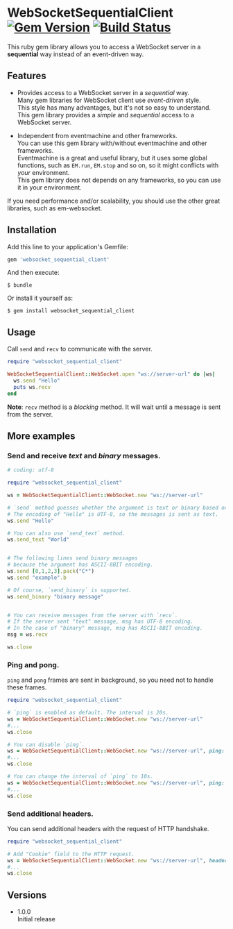 # WebSocketSequentialClient [![Gem Version](https://badge.fury.io/rb/websocket_sequential_client.svg)](http://badge.fury.io/rb/websocket_sequential_client) [![Build Status](https://travis-ci.org/masamitsu-murase/websocket_sequential_client.svg)](https://travis-ci.org/masamitsu-murase/websocket_sequential_client)

This ruby gem library allows you to access a WebSocket server in a **sequential** way instead of an event-driven way.

## Features

* Provides access to a WebSocket server in a *sequential* way.  
  Many gem libraries for WebSocket client use *event-driven* style.  
  This style has many advantages, but it's not so easy to understand.  
  This gem library provides a *simple* and *sequential* access to a WebSocket server.

* Independent from eventmachine and other frameworks.  
  You can use this gem library with/without eventmachine and other frameworks.  
  Eventmachine is a great and useful library, but it uses some global functions, such as `EM.run`, `EM.stop` and so on, so it might conflicts with *your* environment.  
  This gem library does not depends on any frameworks, so you can use it in your environment.

If you need performance and/or scalability, you should use the other great libraries, such as em-websocket.

## Installation

Add this line to your application's Gemfile:

```ruby
gem 'websocket_sequential_client'
```

And then execute:

    $ bundle

Or install it yourself as:

    $ gem install websocket_sequential_client

## Usage

Call `send` and `recv` to communicate with the server.

```ruby
require "websocket_sequential_client"

WebSocketSequentialClient::WebSocket.open "ws://server-url" do |ws|
  ws.send "Hello"
  puts ws.recv
end
```

**Note**: `recv` method is a *blocking* method. It will wait until a message is sent from the server.

## More examples

### Send and receive *text* and *binary* messages.

```ruby
# coding: utf-8

require "websocket_sequential_client"

ws = WebSocketSequentialClient::WebSocket.new "ws://server-url"

# `send` method guesses whether the argument is text or binary based on the encoding.
# The encoding of "Hello" is UTF-8, so the messages is sent as text.
ws.send "Hello"

# You can also use `send_text` method.
ws.send_text "World"


# The following lines send binary messages
# because the argument has ASCII-8BIT encoding.
ws.send [0,1,2,3].pack("C*")
ws.send "example".b

# Of course, `send_binary` is supported.
ws.send_binary "binary message"


# You can receive messages from the server with `recv`.
# If the server sent "text" message, msg has UTF-8 encoding.
# In the case of "binary" message, msg has ASCII-8BIT encoding.
msg = ws.recv

ws.close
```

### Ping and pong.

`ping` and `pong` frames are sent in background, so you need not to handle these frames.

```ruby
require "websocket_sequential_client"

# `ping` is enabled as default. The interval is 20s.
ws = WebSocketSequentialClient::WebSocket.new "ws://server-url"
#...
ws.close

# You can disable `ping`.
ws = WebSocketSequentialClient::WebSocket.new "ws://server-url", ping: false
#...
ws.close

# You can change the interval of `ping` to 10s.
ws = WebSocketSequentialClient::WebSocket.new "ws://server-url", ping: { interval: 10 }
#...
ws.close
```

### Send additional headers.

You can send additional headers with the request of HTTP handshake.

```ruby
require "websocket_sequential_client"

# Add "Cookie" field to the HTTP request.
ws = WebSocketSequentialClient::WebSocket.new "ws://server-url", headers: { "Cookie" => "value1" }
#...
ws.close
```


## Versions

* 1.0.0  
  Initial release

